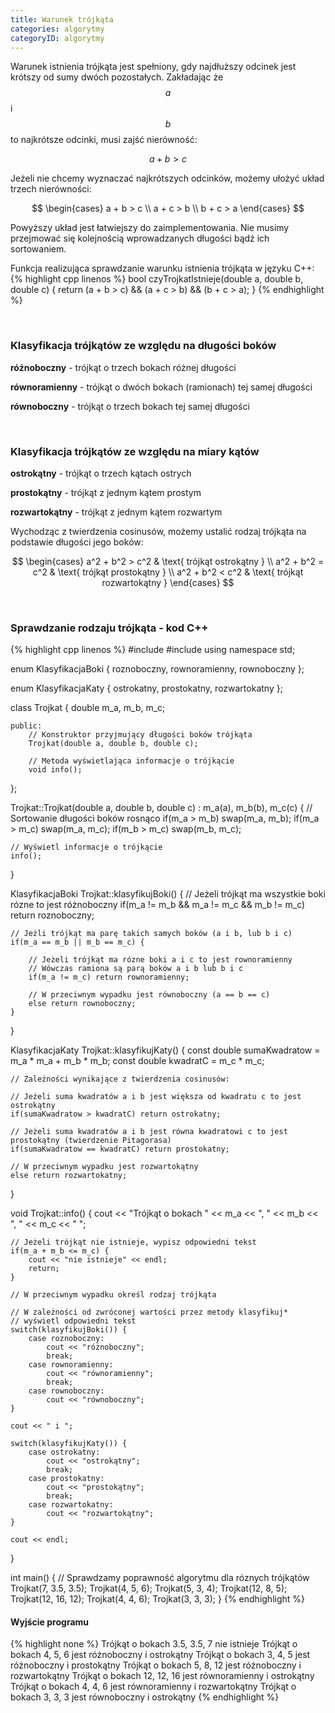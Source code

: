 ```yaml
---
title: Warunek trójkąta
categories: algorytmy
categoryID: algorytmy
---
```

Warunek istnienia trójkąta jest spełniony, gdy najdłuższy odcinek jest krótszy od sumy dwóch pozostałych. Zakładając że $$ a $$ i $$ b $$ to najkrótsze odcinki, musi zajść nierówność: 

$$ a + b > c $$

Jeżeli nie chcemy wyznaczać najkrótszych odcinków, możemy ułożyć układ trzech nierówności:

$$
\begin{cases}
a + b > c \\ 
a + c > b \\ 
b + c > a
\end{cases}
$$

Powyższy układ jest łatwiejszy do zaimplementowania. Nie musimy przejmować się kolejnością wprowadzanych długości bądź ich sortowaniem.

Funkcja realizująca sprawdzanie warunku istnienia trójkąta w języku C++:
{% highlight cpp linenos %}
bool czyTrojkatIstnieje(double a, double b, double c) {
    return (a + b > c) && 
           (a + c > b) && 
           (b + c > a);
}
{% endhighlight %}

<br />

### Klasyfikacja trójkątów ze względu na długości boków

**róźnoboczny** - trójkąt o trzech bokach różnej długości

**równoramienny** - trójkąt o dwóch bokach (ramionach) tej samej długości

**równoboczny** - trójkąt o trzech bokach tej samej długości

<br />

### Klasyfikacja trójkątów ze względu na miary kątów

**ostrokątny** - trójkąt o trzech kątach ostrych

**prostokątny** - trójkąt z jednym kątem prostym

**rozwartokątny** - trójkąt z jednym kątem rozwartym

Wychodząc z twierdzenia cosinusów, możemy ustalić rodzaj trójkąta na podstawie długości jego boków:

$$
\begin{cases}
 a^2 + b^2 > c^2 & \text{ trójkąt ostrokątny } \\ 
 a^2 + b^2 = c^2 & \text{ trójkąt prostokątny } \\
 a^2 + b^2 < c^2 & \text{ trójkąt rozwartokątny }
\end{cases}
$$

<br />

### Sprawdzanie rodzaju trójkąta - kod C++

{% highlight cpp linenos %}
#include <iostream>
#include <algorithm>
using namespace std;

enum KlasyfikacjaBoki {
	roznoboczny,
	rownoramienny,
	rownoboczny
};

enum KlasyfikacjaKaty {
	ostrokatny,
	prostokatny,
	rozwartokatny
};

class Trojkat {
	double m_a, m_b, m_c;
	
	public: 
		// Konstruktor przyjmujący długości boków trójkąta
		Trojkat(double a, double b, double c);
		
		// Metoda wyświetlająca informacje o trójkącie
		void info();
};

Trojkat::Trojkat(double a, double b, double c) : m_a(a), m_b(b), m_c(c) {
	// Sortowanie długości boków rosnąco
	if(m_a > m_b) swap(m_a, m_b);
	if(m_a > m_c) swap(m_a, m_c);
	if(m_b > m_c) swap(m_b, m_c);
	
	// Wyświetl informacje o trójkącie
	info();
}

KlasyfikacjaBoki Trojkat::klasyfikujBoki() {
	// Jeżeli trójkąt ma wszystkie boki rózne to jest różnoboczny
	if(m_a != m_b && m_a != m_c && m_b != m_c) return roznoboczny;
	
	// Jeżli trójkąt ma parę takich samych boków (a i b, lub b i c)
	if(m_a == m_b || m_b == m_c) {
		
		// Jeżeli trójkąt ma rózne boki a i c to jest rownoramienny
		// Wówczas ramiona są parą boków a i b lub b i c
		if(m_a != m_c) return rownoramienny;
		
		// W przeciwnym wypadku jest równoboczny (a == b == c)
		else return rownoboczny;
	}
}

KlasyfikacjaKaty Trojkat::klasyfikujKaty() {
	const double sumaKwadratow = m_a * m_a + m_b * m_b;
	const double kwadratC = m_c * m_c;
	
	// Zależności wynikające z twierdzenia cosinusów:
	
	// Jeżeli suma kwadratów a i b jest większa od kwadratu c to jest ostrokątny
	if(sumaKwadratow > kwadratC) return ostrokatny;
	
	// Jeżeli suma kwadratów a i b jest równa kwadratowi c to jest prostokątny (twierdzenie Pitagorasa)
	if(sumaKwadratow == kwadratC) return prostokatny;
	
	// W przeciwnym wypadku jest rozwartokątny
	else return rozwartokatny;
}

void Trojkat::info() {
	cout << "Trójkąt o bokach " 
			 << m_a << ", " 
			 << m_b << ", " 
			 << m_c << " ";
	
	// Jeżeli trójkąt nie istnieje, wypisz odpowiedni tekst
	if(m_a + m_b <= m_c) {
		cout << "nie istnieje" << endl;
		return;
	}
	
	// W przeciwnym wypadku określ rodzaj trójkąta
	
	// W zależności od zwróconej wartości przez metody klasyfikuj*
	// wyświetl odpowiedni tekst
	switch(klasyfikujBoki()) {
		case roznoboczny:
			cout << "różnoboczny";
			break;
		case rownoramienny:
			cout << "równoramienny";
			break;
		case rownoboczny:
			cout << "równoboczny";
	}
	
	cout << " i ";
	
	switch(klasyfikujKaty()) {
		case ostrokatny:
			cout << "ostrokątny";
			break;
		case prostokatny:
			cout << "prostokątny";
			break;
		case rozwartokatny:
			cout << "rozwartokątny";
	}
	
	cout << endl;
}

int main() {
	// Sprawdzamy poprawność algorytmu dla róznych trójkątów
	Trojkat(7, 3.5, 3.5);
	Trojkat(4, 5, 6);
	Trojkat(5, 3, 4);
	Trojkat(12, 8, 5);
	Trojkat(12, 16, 12);
	Trojkat(4, 4, 6);
	Trojkat(3, 3, 3);
}
{% endhighlight %}

#### Wyjście programu

{% highlight none %}
Trójkąt o bokach 3.5, 3.5, 7 nie istnieje
Trójkąt o bokach 4, 5, 6 jest różnoboczny i ostrokątny
Trójkąt o bokach 3, 4, 5 jest różnoboczny i prostokątny
Trójkąt o bokach 5, 8, 12 jest różnoboczny i rozwartokątny
Trójkąt o bokach 12, 12, 16 jest równoramienny i ostrokątny
Trójkąt o bokach 4, 4, 6 jest równoramienny i rozwartokątny
Trójkąt o bokach 3, 3, 3 jest równoboczny i ostrokątny
{% endhighlight %}